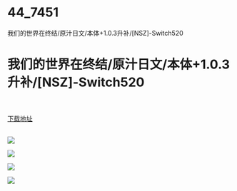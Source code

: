 # 44_7451
我们的世界在终结/原汁日文/本体+1.0.3升补/[NSZ]-Switch520
# 我们的世界在终结/原汁日文/本体+1.0.3升补/[NSZ]-Switch520
 <br/></br>
[下载地址](https://www.switch520.cc/article/7451 "下载地址")
<br/></br>

<p><span><strong><img src="https://www.switch520.cc/muke_img/upload_art_editor_20201121-1_04532764ca9418c2c1cd58b921cdd667.jpg"></strong></span></p>
<p><span><strong><img src="https://www.switch520.cc/muke_img/upload_art_editor_20201121-1_b049038f0884aa2235a5c8553cf8ade0.jpg"></strong></span></p>
<p><span><strong><img src="https://www.switch520.cc/muke_img/upload_art_editor_20201121-1_dc064f89f3913fcef0cce08ee808ce11.jpg"></strong></span></p>
<p><span><strong><img src="https://www.switch520.cc/muke_img/upload_art_editor_20201121-1_c4d7c90c5fea96b69baf10542a4606c0.jpg"></strong></span></p>
<p></p>
<p></p>
